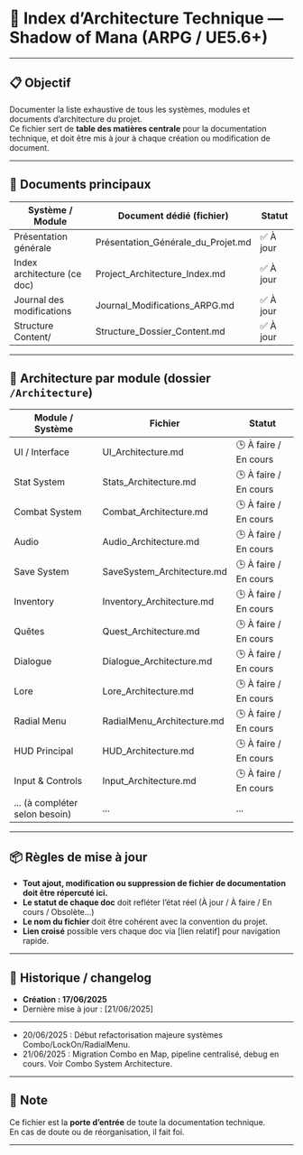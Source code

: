 # 📑 Index d’Architecture Technique — Shadow of Mana (ARPG / UE5.6+)

---

## 📋 Objectif

Documenter la liste exhaustive de tous les systèmes, modules et documents d’architecture du projet.  
Ce fichier sert de **table des matières centrale** pour la documentation technique, et doit être mis à jour à chaque création ou modification de document.

---

## 📁 Documents principaux

| Système / Module           | Document dédié (fichier)                | Statut           |
|----------------------------|-----------------------------------------|------------------|
| Présentation générale      | Présentation_Générale_du_Projet.md      | ✅ À jour        |
| Index architecture (ce doc)| Project_Architecture_Index.md           | ✅ À jour        |
| Journal des modifications  | Journal_Modifications_ARPG.md           | ✅ À jour        |
| Structure Content/         | Structure_Dossier_Content.md            | ✅ À jour        |

---

## 📂 Architecture par module (dossier `/Architecture`)

| Module / Système           | Fichier                                 | Statut               |
|----------------------------|-----------------------------------------|----------------------|
| UI / Interface             | UI_Architecture.md                      | 🕒 À faire / En cours|
| Stat System                | Stats_Architecture.md                   | 🕒 À faire / En cours|
| Combat System              | Combat_Architecture.md                  | 🕒 À faire / En cours|
| Audio                      | Audio_Architecture.md                   | 🕒 À faire / En cours|
| Save System                | SaveSystem_Architecture.md              | 🕒 À faire / En cours|
| Inventory                  | Inventory_Architecture.md               | 🕒 À faire / En cours|
| Quêtes                     | Quest_Architecture.md                   | 🕒 À faire / En cours|
| Dialogue                   | Dialogue_Architecture.md                | 🕒 À faire / En cours|
| Lore                       | Lore_Architecture.md                    | 🕒 À faire / En cours|
| Radial Menu                | RadialMenu_Architecture.md              | 🕒 À faire / En cours|
| HUD Principal              | HUD_Architecture.md                     | 🕒 À faire / En cours|
| Input & Controls           | Input_Architecture.md                   | 🕒 À faire / En cours|
| ... (à compléter selon besoin) | ...                                 | ...                  |

---

## 📦 Règles de mise à jour

- **Tout ajout, modification ou suppression de fichier de documentation doit être répercuté ici.**
- **Le statut de chaque doc** doit refléter l’état réel (À jour / À faire / En cours / Obsolète…)
- **Le nom du fichier** doit être cohérent avec la convention du projet.
- **Lien croisé** possible vers chaque doc via [lien relatif] pour navigation rapide.

---

## 🧭 Historique / changelog

- **Création : 17/06/2025**
- Dernière mise à jour : [21/06/2025]

---

- 20/06/2025 : Début refactorisation majeure systèmes Combo/LockOn/RadialMenu.
- 21/06/2025 : Migration Combo en Map, pipeline centralisé, debug en cours. Voir Combo System Architecture.

---
## 📌 Note

Ce fichier est la **porte d’entrée** de toute la documentation technique.  
En cas de doute ou de réorganisation, il fait foi.

---
